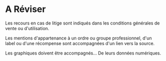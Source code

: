 # A Réviser

Les recours en cas de litige sont indiqués dans les conditions générales de vente ou d'utilisation.

Les mentions d'appartenance à un ordre ou groupe professionnel, d'un label ou d'une récompense sont accompagnées d'un lien vers la source.

Les graphiques doivent être accompagnés… De leurs données numériques.